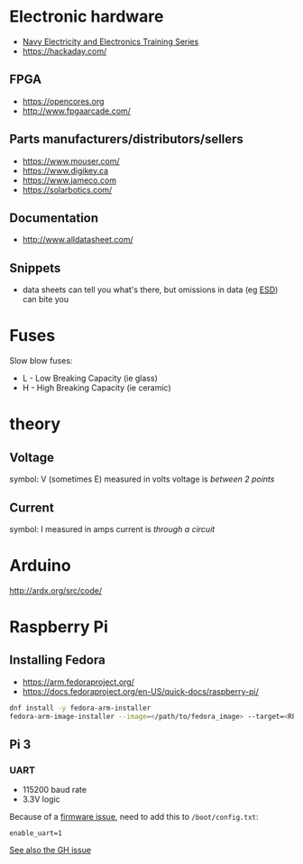 # Electronic hardware

* [Navy Electricity and Electronics Training Series](https://www.hnsa.org/resources/manuals-documents/2575-2/)
* <https://hackaday.com/>

## FPGA

* <https://opencores.org>
* <http://www.fpgaarcade.com/>

## Parts manufacturers/distributors/sellers

* <https://www.mouser.com/>
* <https://www.digikey.ca>
* <https://www.jameco.com>
* <https://solarbotics.com/>

## Documentation

* <http://www.alldatasheet.com/>

## Snippets

* data sheets can tell you what's there, but omissions in data (eg [ESD](https://warmcat.com/2016/11/21/let's-play-what's-my-esd-rating.html)) can bite you

<!---
https://blog.jessfraz.com/post/why-open-source-firmware-is-important-for-security
-->


# Fuses

Slow blow fuses:

- L - Low Breaking Capacity (ie glass)
- H - High Breaking Capacity (ie ceramic)


# theory

## Voltage
symbol: V (sometimes E)
measured in volts
voltage is *between 2 points*

## Current
symbol: I
measured in amps
current is *through a circuit*


# Arduino

<http://ardx.org/src/code/>

# Raspberry Pi

## Installing Fedora

* https://arm.fedoraproject.org/
* https://docs.fedoraproject.org/en-US/quick-docs/raspberry-pi/

```bash
dnf install -y fedora-arm-installer
fedora-arm-image-installer --image=</path/to/fedora_image> --target=<RPi_Version> --media=/dev/<sd_card_device> --resizefs
```

## Pi 3

### UART

* 115200 baud rate
* 3.3V logic

Because of a [firmware
issue](https://www.raspberrypi.org/forums/viewtopic.php?f=28&t=141195), need to
add this to `/boot/config.txt`:

```
enable_uart=1
```

[See also the GH issue](https://github.com/raspberrypi/firmware/issues/553#issuecomment-199486644)

